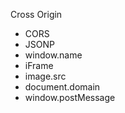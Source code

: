 Cross Origin

- CORS
- JSONP
- window.name
- iFrame
- image.src
- document.domain
- window.postMessage